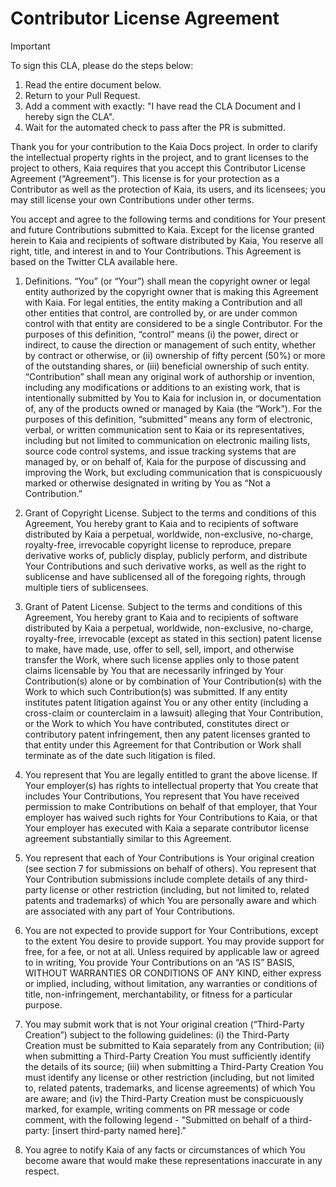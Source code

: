 # Contributor License Agreement

> [!IMPORTANT]
> To sign this CLA, please do the steps below:
> 1. Read the entire document below.
> 2. Return to your Pull Request.
> 3. Add a comment with exactly: "I have read the CLA Document and I hereby sign the CLA".
> 4. Wait for the automated check to pass after the PR is submitted.

Thank you for your contribution to the Kaia Docs project. In order to clarify the intellectual property rights in the project, and to grant licenses to the project to others, Kaia requires that you accept this Contributor License Agreement (“Agreement”). This license is for your protection as a Contributor as well as the protection of Kaia, its users, and its licensees; you may still license your own Contributions under other terms.

You accept and agree to the following terms and conditions for Your present and future Contributions submitted to Kaia. Except for the license granted herein to Kaia and recipients of software distributed by Kaia, You reserve all right, title, and interest in and to Your Contributions. This Agreement is based on the Twitter CLA available here.

1. Definitions.
“You” (or “Your”) shall mean the copyright owner or legal entity authorized by the copyright owner that is making this Agreement with Kaia. For legal entities, the entity making a Contribution and all other entities that control, are controlled by, or are under common control with that entity are considered to be a single Contributor. For the purposes of this definition, “control” means (i) the power, direct or indirect, to cause the direction or management of such entity, whether by contract or otherwise, or (ii) ownership of fifty percent (50%) or more of the outstanding shares, or (iii) beneficial ownership of such entity.  
“Contribution” shall mean any original work of authorship or invention, including any modifications or additions to an existing work, that is intentionally submitted by You to Kaia for inclusion in, or documentation of, any of the products owned or managed by Kaia (the “Work”). For the purposes of this definition, “submitted” means any form of electronic, verbal, or written communication sent to Kaia or its representatives, including but not limited to communication on electronic mailing lists, source code control systems, and issue tracking systems that are managed by, or on behalf of, Kaia for the purpose of discussing and improving the Work, but excluding communication that is conspicuously marked or otherwise designated in writing by You as “Not a Contribution.”

2. Grant of Copyright License. Subject to the terms and conditions of this Agreement, You hereby grant to Kaia and to recipients of software distributed by Kaia a perpetual, worldwide, non-exclusive, no-charge, royalty-free, irrevocable copyright license to reproduce, prepare derivative works of, publicly display, publicly perform, and distribute Your Contributions and such derivative works, as well as the right to sublicense and have sublicensed all of the foregoing rights, through multiple tiers of sublicensees.

3. Grant of Patent License. Subject to the terms and conditions of this Agreement, You hereby grant to Kaia and to recipients of software distributed by Kaia a perpetual, worldwide, non-exclusive, no-charge, royalty-free, irrevocable (except as stated in this section) patent license to make, have made, use, offer to sell, sell, import, and otherwise transfer the Work, where such license applies only to those patent claims licensable by You that are necessarily infringed by Your Contribution(s) alone or by combination of Your Contribution(s) with the Work to which such Contribution(s) was submitted. If any entity institutes patent litigation against You or any other entity (including a cross-claim or counterclaim in a lawsuit) alleging that Your Contribution, or the Work to which You have contributed, constitutes direct or contributory patent infringement, then any patent licenses granted to that entity under this Agreement for that Contribution or Work shall terminate as of the date such litigation is filed.

4. You represent that You are legally entitled to grant the above license. If Your employer(s) has rights to intellectual property that You create that includes Your Contributions, You represent that You have received permission to make Contributions on behalf of that employer, that Your employer has waived such rights for Your Contributions to Kaia, or that Your employer has executed with Kaia a separate contributor license agreement substantially similar to this Agreement.

5. You represent that each of Your Contributions is Your original creation (see section 7 for submissions on behalf of others). You represent that Your Contribution submissions include complete details of any third-party license or other restriction (including, but not limited to, related patents and trademarks) of which You are personally aware and which are associated with any part of Your Contributions.

6. You are not expected to provide support for Your Contributions, except to the extent You desire to provide support. You may provide support for free, for a fee, or not at all. Unless required by applicable law or agreed to in writing, You provide Your Contributions on an “AS IS” BASIS, WITHOUT WARRANTIES OR CONDITIONS OF ANY KIND, either express or implied, including, without limitation, any warranties or conditions of title, non-infringement, merchantability, or fitness for a particular purpose.

7. You may submit work that is not Your original creation (“Third-Party Creation”) subject to the following guidelines: (i) the Third-Party Creation must be submitted to Kaia separately from any Contribution; (ii) when submitting a Third-Party Creation You must sufficiently identify the details of its source; (iii) when submitting a Third-Party Creation You must identify any license or other restriction (including, but not limited to, related patents, trademarks, and license agreements) of which You are aware; and (iv) the Third-Party Creation must be conspicuously marked, for example, writing comments on PR message or code comment, with the following legend - "Submitted on behalf of a third-party: [insert third-party named here]."

8. You agree to notify Kaia of any facts or circumstances of which You become aware that would make these representations inaccurate in any respect.